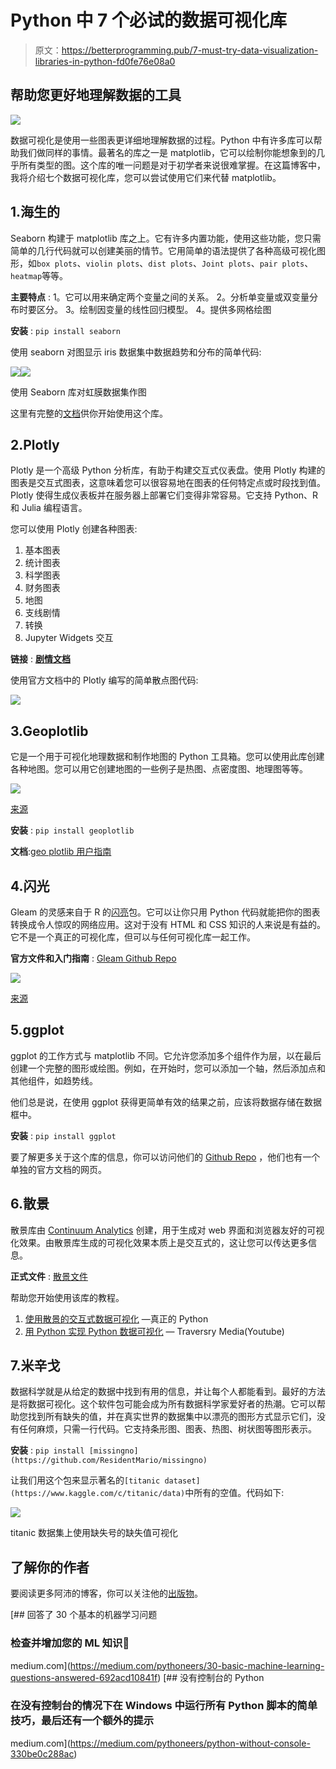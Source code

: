 # Python 中 7 个必试的数据可视化库

> 原文：<https://betterprogramming.pub/7-must-try-data-visualization-libraries-in-python-fd0fe76e08a0>

## 帮助您更好地理解数据的工具

![](img/a43fd92e4187960e905d58a972f2dd9a.png)

数据可视化是使用一些图表更详细地理解数据的过程。Python 中有许多库可以帮助我们做同样的事情。最著名的库之一是 matplotlib，它可以绘制你能想象到的几乎所有类型的图。这个库的唯一问题是对于初学者来说很难掌握。在这篇博客中，我将介绍七个数据可视化库，您可以尝试使用它们来代替 matplotlib。

## 1.海生的

Seaborn 构建于 matplotlib 库之上。它有许多内置功能，使用这些功能，您只需简单的几行代码就可以创建美丽的情节。它用简单的语法提供了各种高级可视化图形，如`box plots`、`violin plots`、`dist plots`、`Joint plots`、`pair plots`、`heatmap`等等。

**主要特点** :
1。它可以用来确定两个变量之间的关系。
2。分析单变量或双变量分布时要区分。
3。绘制因变量的线性回归模型。
4。提供多网格绘图

**安装** : `pip install seaborn`

使用 seaborn 对图显示 iris 数据集中数据趋势和分布的简单代码:

![](img/cc23b3c9202dceaf3d87fc29353a5a05.png)![](img/94fa528bdf069ae78245c4be90c5c5c2.png)

使用 Seaborn 库对虹膜数据集作图

这里有完整的[文档](https://seaborn.pydata.org/)供你开始使用这个库。

## 2.Plotly

Plotly 是一个高级 Python 分析库，有助于构建交互式仪表盘。使用 Plotly 构建的图表是交互式图表，这意味着您可以很容易地在图表的任何特定点或时段找到值。Plotly 使得生成仪表板并在服务器上部署它们变得非常容易。它支持 Python、R 和 Julia 编程语言。

您可以使用 Plotly 创建各种图表:

1.  基本图表
2.  统计图表
3.  科学图表
4.  财务图表
5.  地图
6.  支线剧情
7.  转换
8.  Jupyter Widgets 交互

**链接** : [**剧情文档**](https://dash.plotly.com/)

使用官方文档中的 Plotly 编写的简单散点图代码:

[![](img/7a4a5082602b49004d4ffa6fd6b483ff.png)](https://plotly.com/python/line-and-scatter/)

## 3.Geoplotlib

它是一个用于可视化地理数据和制作地图的 Python 工具箱。您可以使用此库创建各种地图。您可以用它创建地图的一些例子是热图、点密度图、地理图等等。

![](img/5ea745b27a8a593eef76bbacfc240154.png)

[来源](https://github.com/andrea-cuttone/geoplotlib)

**安装** : `pip install geoplotlib`

**文档**:[geo plotlib 用户指南](https://github.com/andrea-cuttone/geoplotlib/wiki/User-Guide)

## 4.闪光

Gleam 的灵感来自于 R 的[闪亮](https://shiny.rstudio.com/)包。它可以让你只用 Python 代码就能把你的图表转换成令人惊叹的网络应用。这对于没有 HTML 和 CSS 知识的人来说是有益的。它不是一个真正的可视化库，但可以与任何可视化库一起工作。

**官方文件和入门指南** : [Gleam Github Repo](https://github.com/dgrtwo/gleam)

![](img/80169e0932a925d4873b331b25242510.png)

[来源](https://github.com/dgrtwo/gleam)

## 5.ggplot

ggplot 的工作方式与 matplotlib 不同。它允许您添加多个组件作为层，以在最后创建一个完整的图形或绘图。例如，在开始时，您可以添加一个轴，然后添加点和其他组件，如趋势线。

他们总是说，在使用 ggplot 获得更简单有效的结果之前，应该将数据存储在数据框中。

**安装** : `pip install ggplot`

要了解更多关于这个库的信息，你可以访问他们的 [Github Repo](https://github.com/tidyverse/ggplot2) ，他们也有一个单独的官方文档的网页。

## 6.散景

散景库由 [Continuum Analytics](https://www.continuum.io/bokeh) 创建，用于生成对 web 界面和浏览器友好的可视化效果。由散景库生成的可视化效果本质上是交互式的，这让您可以传达更多信息。

**正式文件** : [散景文件](https://docs.bokeh.org/en/latest/)

帮助您开始使用该库的教程。

1.  [使用散景的交互式数据可视化](https://realpython.com/python-data-visualization-bokeh/) —真正的 Python
2.  [用 Python 实现 Python 数据可视化](https://www.youtube.com/watch?v=2TR_6VaVSOs) — Traversry Media(Youtube)

## 7.米辛戈

数据科学就是从给定的数据中找到有用的信息，并让每个人都能看到。最好的方法是将数据可视化。这个软件包可能会成为所有数据科学家爱好者的热潮。它可以帮助您找到所有缺失的值，并在真实世界的数据集中以漂亮的图形方式显示它们，没有任何麻烦，只需一行代码。它支持条形图、图表、热图、树状图等图形表示。

**安装** : `pip install [missingno](https://github.com/ResidentMario/missingno)`

让我们用这个包来显示著名的`[titanic dataset](https://www.kaggle.com/c/titanic/data)`中所有的空值。代码如下:

![](img/1edbe58838824a31765ff33e45bfe504.png)

titanic 数据集上使用缺失号的缺失值可视化

## 了解你的作者

要阅读更多阿沛的博客，你可以关注他的[出版物](http://medium.com/pythoneers)。

[](https://medium.com/pythoneers/30-basic-machine-learning-questions-answered-692acd10841f) [## 回答了 30 个基本的机器学习问题

### 检查并增加您的 ML 知识🤔

medium.com](https://medium.com/pythoneers/30-basic-machine-learning-questions-answered-692acd10841f) [](https://medium.com/pythoneers/python-without-console-330be0c288ac) [## 没有控制台的 Python

### 在没有控制台的情况下在 Windows 中运行所有 Python 脚本的简单技巧，最后还有一个额外的提示

medium.com](https://medium.com/pythoneers/python-without-console-330be0c288ac)